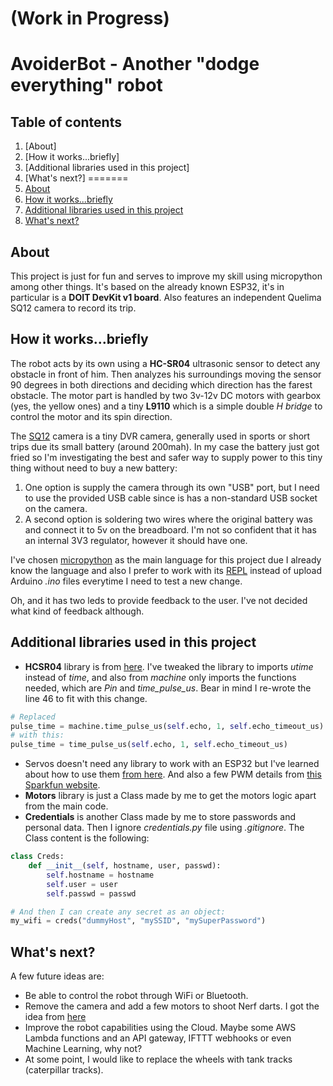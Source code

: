 # (Work in Progress)
# AvoiderBot - Another "dodge everything" robot

## Table of contents
1. [About]
2. [How it works...briefly]
3. [Additional libraries used in this project]
4. [What's next?]
=======
1. [About](#about)
2. [How it works...briefly](#how-it-worksbriefly)
3. [Additional libraries used in this project](#additional-libraries-used-in-this-project)
4. [What's next?](#whats-next)

## About
This project is just for fun and serves to improve my skill using micropython among other things.
It's based on the already known ESP32, it's in particular is a **DOIT DevKit v1 board**. Also features an independent Quelima SQ12 camera to record its trip.

## How it works...briefly
The robot acts by its own using a **HC-SR04** ultrasonic sensor to detect any obstacle in front of him. Then analyzes his surroundings moving the sensor 90 degrees in both directions and deciding which direction has the farest obstacle. The motor part is handled by two 3v-12v DC motors with gearbox (yes, the yellow ones) and a tiny **L9110** which is a simple double *H bridge* to control the motor and its spin direction.

The [SQ12](https://org-info.mobi/manual/sq12-en.htm) camera is a tiny DVR camera, generally used in sports or short trips due its small battery (around 200mah).
In my case the battery just got fried so I'm investigating the  best and safer way to supply power to this tiny thing without need to buy a new battery:
1. One option is supply the camera through its own "USB" port, but I need to use the provided USB cable since is has a non-standard USB socket on the camera.
2. A second option is soldering two wires where the original battery was and connect it to 5v on the breadboard. I'm not so confident that it has an internal 3V3 regulator, however it should have one.

I've chosen [micropython](https://github.com/micropython/micropython) as the main language for this project due I already know the language and also I prefer to work with its [REPL](https://github.com/micropython/webrepl) instead of upload Arduino *.ino* files everytime I need to test a new change.

Oh, and it has two leds to provide feedback to the user. I've not decided what kind of feedback although.

## Additional libraries used in this project
* **HCSR04** library is from [here](https://github.com/rsc1975/micropython-hcsr04). I've tweaked the library to imports *utime* instead of *time*, and also from *machine* only imports the functions needed, which are *Pin* and *time_pulse_us*. Bear in mind I re-wrote the line 46 to fit with this change.
```python
# Replaced
pulse_time = machine.time_pulse_us(self.echo, 1, self.echo_timeout_us)
# with this:
pulse_time = time_pulse_us(self.echo, 1, self.echo_timeout_us)
```
* Servos doesn't need any library to work with an ESP32 but I've learned about how to use them [from here](https://icircuit.net/micropython-controlling-servo-esp32-nodemcu/2385). And also a few PWM details from [this Sparkfun website](https://learn.sparkfun.com/tutorials/pulse-width-modulation/all).
* **Motors** library is just a Class made by me to get the motors logic apart from the main code.
* **Credentials** is another Class made by me to store passwords and personal data. Then I ignore *credentials.py* file using *.gitignore*. The Class content is the following:
```python
class Creds:
    def __init__(self, hostname, user, passwd):
        self.hostname = hostname
        self.user = user
        self.passwd = passwd

# And then I can create any secret as an object:
my_wifi = creds("dummyHost", "mySSID", "mySuperPassword")
```

## What's next?
A few future ideas are:
* Be able to control the robot through WiFi or Bluetooth.
* Remove the camera and add a few motors to shoot Nerf darts. I got the idea from [here](https://create.arduino.cc/projecthub/Little_french_kev/bluetooth-nerf-turret-03363b)
* Improve the robot capabilities using the Cloud. Maybe some AWS Lambda functions and an API gateway, IFTTT webhooks or even Machine Learning, why not?
* At some point, I would like to replace the wheels with tank tracks (caterpillar tracks).
